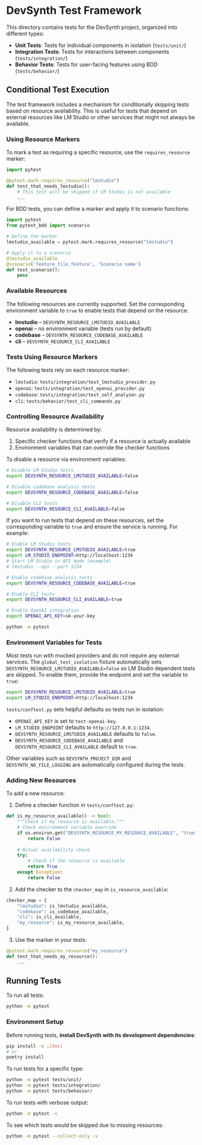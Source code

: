# DevSynth Test Framework

This directory contains tests for the DevSynth project, organized into different types:

- **Unit Tests**: Tests for individual components in isolation (`tests/unit/`)
- **Integration Tests**: Tests for interactions between components (`tests/integration/`)
- **Behavior Tests**: Tests for user-facing features using BDD (`tests/behavior/`)

## Conditional Test Execution

The test framework includes a mechanism for conditionally skipping tests based on resource availability. This is useful for tests that depend on external resources like LM Studio or other services that might not always be available.

### Using Resource Markers

To mark a test as requiring a specific resource, use the `requires_resource` marker:

```python
import pytest

@pytest.mark.requires_resource("lmstudio")
def test_that_needs_lmstudio():
    # This test will be skipped if LM Studio is not available
    ...
```

For BDD tests, you can define a marker and apply it to scenario functions:

```python
import pytest
from pytest_bdd import scenario

# Define the marker
lmstudio_available = pytest.mark.requires_resource("lmstudio")

# Apply it to a scenario
@lmstudio_available
@scenario('feature_file.feature', 'Scenario name')
def test_scenario():
    pass
```

### Available Resources

The following resources are currently supported. Set the corresponding
environment variable to `true` to enable tests that depend on the resource:

- **lmstudio** – `DEVSYNTH_RESOURCE_LMSTUDIO_AVAILABLE`
- **openai** – no environment variable (tests run by default)
- **codebase** – `DEVSYNTH_RESOURCE_CODEBASE_AVAILABLE`
- **cli** – `DEVSYNTH_RESOURCE_CLI_AVAILABLE`

### Tests Using Resource Markers

The following tests rely on each resource marker:

- `lmstudio`: `tests/integration/test_lmstudio_provider.py`
- `openai`: `tests/integration/test_openai_provider.py`
- `codebase`: `tests/integration/test_self_analyzer.py`
- `cli`: `tests/behavior/test_cli_commands.py`

### Controlling Resource Availability

Resource availability is determined by:

1. Specific checker functions that verify if a resource is actually available
2. Environment variables that can override the checker functions

To disable a resource via environment variables:

```bash
# Disable LM Studio tests
export DEVSYNTH_RESOURCE_LMSTUDIO_AVAILABLE=false

# Disable codebase analysis tests
export DEVSYNTH_RESOURCE_CODEBASE_AVAILABLE=false

# Disable CLI tests
export DEVSYNTH_RESOURCE_CLI_AVAILABLE=false
```

If you want to run tests that depend on these resources, set the corresponding variable to `true` and ensure the service is running. For example:

```bash
# Enable LM Studio tests
export DEVSYNTH_RESOURCE_LMSTUDIO_AVAILABLE=true
export LM_STUDIO_ENDPOINT=http://localhost:1234
# Start LM Studio in API mode (example)
# lmstudio --api --port 1234

# Enable codebase analysis tests
export DEVSYNTH_RESOURCE_CODEBASE_AVAILABLE=true

# Enable CLI tests
export DEVSYNTH_RESOURCE_CLI_AVAILABLE=true

# Enable OpenAI integration
export OPENAI_API_KEY=sk-your-key

python -m pytest
```

### Environment Variables for Tests

Most tests run with mocked providers and do not require any external services. The `global_test_isolation` fixture automatically sets `DEVSYNTH_RESOURCE_LMSTUDIO_AVAILABLE=false` so LM Studio dependent tests are skipped. To enable them, provide the endpoint and set the variable to `true`:

```bash
export DEVSYNTH_RESOURCE_LMSTUDIO_AVAILABLE=true
export LM_STUDIO_ENDPOINT=http://localhost:1234
```

`tests/conftest.py` sets helpful defaults so tests run in isolation:

- `OPENAI_API_KEY` is set to `test-openai-key`.
- `LM_STUDIO_ENDPOINT` defaults to `http://127.0.0.1:1234`.
- `DEVSYNTH_RESOURCE_LMSTUDIO_AVAILABLE` defaults to `false`.
- `DEVSYNTH_RESOURCE_CODEBASE_AVAILABLE` and `DEVSYNTH_RESOURCE_CLI_AVAILABLE`
  default to `true`.

Other variables such as `DEVSYNTH_PROJECT_DIR` and `DEVSYNTH_NO_FILE_LOGGING`
are automatically configured during the tests.

### Adding New Resources

To add a new resource:

1. Define a checker function in `tests/conftest.py`:

```python
def is_my_resource_available() -> bool:
    """Check if my resource is available."""
    # Check environment variable override
    if os.environ.get("DEVSYNTH_RESOURCE_MY_RESOURCE_AVAILABLE", "true").lower() == "false":
        return False
    
    # Actual availability check
    try:
        # Check if the resource is available
        return True
    except Exception:
        return False
```

2. Add the checker to the `checker_map` in `is_resource_available`:

```python
checker_map = {
    "lmstudio": is_lmstudio_available,
    "codebase": is_codebase_available,
    "cli": is_cli_available,
    "my_resource": is_my_resource_available,
}
```

3. Use the marker in your tests:

```python
@pytest.mark.requires_resource("my_resource")
def test_that_needs_my_resource():
    ...
```

## Running Tests

To run all tests:

```bash
python -m pytest
```

### Environment Setup

Before running tests, **install DevSynth with its development dependencies**:

```bash
pip install -e .[dev]
# or
poetry install
```

To run tests for a specific type:

```bash
python -m pytest tests/unit/
python -m pytest tests/integration/
python -m pytest tests/behavior/
```

To run tests with verbose output:

```bash
python -m pytest -v
```

To see which tests would be skipped due to missing resources:

```bash
python -m pytest --collect-only -v
```
